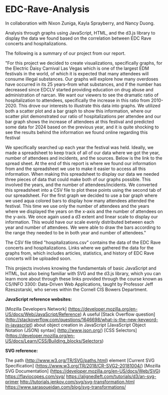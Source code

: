 # EDC-Rave-Analysis
In collaboration with Nixon Zuniga, Kayla Sprayberry, and Nancy Duong.

Analysis through graphs using JavaScript, HTML, and the d3.js library to display the data we found based on the correlation between EDC Rave concerts and hospitalizations.

The following is a summary of our project from our report.

"For this project we decided to create visualizations, specifically graphs, for the Electric Daisy Carnival Las Vegas which is one of the largest EDM festivals in the world, of which it is expected that many attendees will consume illegal substances. Our graphs will explore how many overdoses have occurred in its 25 years–from what substances, and if the number has decreased since EDCLV started providing education on drug abuse and administration of narcan.
We want our viewers to see the dramatic ratio of hospitalization to attendees, specifically the increase in this ratio from 2010-2020. This drove our interests to illustrate this data into graphs. We utilized both a scatter plot and a bar graph to show this information, where our scatter plot demonstrated our ratio of hospitalizations per attendee and our bar graph shows the increase of attendees at this festival and predicted some data for 2024 based on the previous year, and it is quite shocking to see the results behind the information we found online regarding this festival

We specifically searched up each year the festival was held. Ideally, we made a spreadsheet to keep track of all of our data where we got the year,  number of attendees and incidents, and the sources. Below is the link to the spread sheet. At the end of this report is where we found our information from and the spreadsheet we use to make it easier to access all this information.
When making this spreadsheet to display our data we needed three pieces of data that could make both of our graphs possible. This involved the years, and the number of attendees/incidents. We converted this spreadsheet into a CSV file to plot these points using the second tab of our spreadsheet. For the first graph we decided to use a bar graph where we used aqua colored bars to display how many attendees attended the festival. This time we use only the number of attendees and the years where we displayed the years on the x-axis and the number of attendees on the y-axis. We once again used a d3 extent and linear scale to display our information. This would have our scale evenly distributed between each year and number of attendees. We were able to draw the bars according to the range they needed to be in both year and number of attendees."

The CSV file titled "hospitalizations.csv" contains the data of the EDC Rave concerts and hospitalizations. Links where we gathered the data for the graphs from, which includes articles, statistics, and history of EDC Rave concerts will be uploaded soon.

This projects involves knowing the fundamentals of basic JavaScript and HTML, but also being familiar with SVG and the d3.js library, which you can learn more about through these links provided through the course known as CS/INFO 3300: Data-Driven Web Applications, taught by Professor Jeff Rzeszotarski, who serves within the Cornell CIS Bowers Department.

**JavaScript reference websites:**

[Mozilla Developers Network] (https://developer.mozilla.org/en-US/docs/Web/JavaScript/Reference) 
A useful [Stack Overflow question] (http://stackoverflow.com/questions/1646698/what-is-the-new-keyword-in-javascript) about object creation in JavaScript
[JavaScript Object Notation (JSON) syntax] (http://www.json.org/)
[CSS Selectors] (https://developer.mozilla.org/en-US/docs/Learn/CSS/Building_blocks/Selectors)

**SVG reference:**

The path (http://www.w3.org/TR/SVG/paths.html) element
[Current SVG Specification] (https://www.w3.org/TR/2018/CR-SVG2-20181004/)
[Mozilla SVG Documentation] (https://developer.mozilla.org/en-US/docs/Web/SVG)
https://flaviocopes.com/svg/
https://alignedleft.com/tutorials/d3/an-svg-primer
http://tutorials.jenkov.com/svg/svg-transformation.html
https://www.sarasoueidan.com/blog/svg-transformations/
